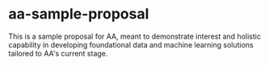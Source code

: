 # aa-sample-proposal
This is a sample proposal for AA, meant to demonstrate interest and holistic capability in developing foundational data and machine learning solutions tailored to AA's current stage. 
